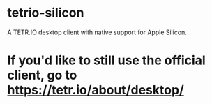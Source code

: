 # tetrio-silicon
A TETR.IO desktop client with native support for Apple Silicon.

# If you'd like to still use the official client, go to https://tetr.io/about/desktop/
